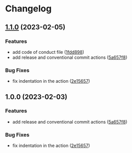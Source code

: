 # Changelog

## [1.1.0](https://github.com/AdamIsrael/ublue-os/compare/v1.0.0...v1.1.0) (2023-02-05)


### Features

* add code of conduct file ([1fdd898](https://github.com/AdamIsrael/ublue-os/commit/1fdd898d572c9517f9d4ed82b4a9afb0ccb21e2b))
* add release and conventional commit actions ([5a657f8](https://github.com/AdamIsrael/ublue-os/commit/5a657f8ff1001196608840847736bafde8235f76))


### Bug Fixes

* fix indentation in the action ([2e15657](https://github.com/AdamIsrael/ublue-os/commit/2e156571d94211b9d41073d7904eb68cb88c050c))

## 1.0.0 (2023-02-03)


### Features

* add release and conventional commit actions ([5a657f8](https://github.com/ublue-os/ubuntu/commit/5a657f8ff1001196608840847736bafde8235f76))


### Bug Fixes

* fix indentation in the action ([2e15657](https://github.com/ublue-os/ubuntu/commit/2e156571d94211b9d41073d7904eb68cb88c050c))

